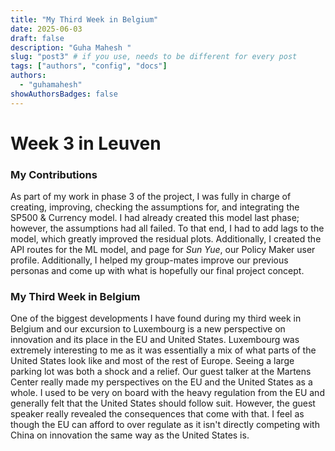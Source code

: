 ```yaml
---
title: "My Third Week in Belgium"
date: 2025-06-03
draft: false
description: "Guha Mahesh "
slug: "post3" # if you use, needs to be different for every post
tags: ["authors", "config", "docs"]
authors:
  - "guhamahesh"
showAuthorsBadges: false
---
```

# Week 3 in Leuven

### My Contributions
As part of my work in phase 3 of the project, I was fully in charge of creating, improving, checking the assumptions for, and integrating the SP500 & Currency model. I had already created this model last phase; however, the assumptions had all failed. To that end, I had to add lags to the model, which greatly improved the residual plots. Additionally, I created the API routes for the ML model, and page for *Sun Yue*, our Policy Maker user profile. Additionally, I helped my group-mates improve our previous personas and come up with what is hopefully our final project concept.


### My Third Week in Belgium
One of the biggest developments I have found during my third week in Belgium and our excursion to Luxembourg is a new perspective on innovation and its place in the EU and United States. Luxembourg was extremely interesting to me as it was essentially a mix of what parts of the United States look like and most of the rest of Europe. Seeing a large parking lot was both a shock and a relief. Our guest talker at the Martens Center really made my perspectives on the EU and the United States as a whole. I used to be very on board with the heavy regulation from the EU and generally felt that the United States should follow suit. However, the guest speaker really revealed the consequences that come with that. I feel as though the EU can afford to over regulate as it isn't directly competing with China on innovation the same way as the United States is. 